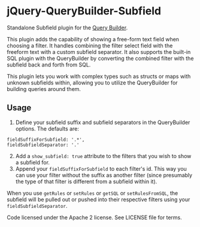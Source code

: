 # jQuery-QueryBuilder-Subfield
Standalone Subfield plugin for the [Query Builder](http://querybuilder.js.org/).

This plugin adds the capability of showing a free-form text field when choosing a filter. It handles combining the filter select field with the freeform text with a custom subfield separator. It also supports the
built-in SQL plugin with the QueryBuilder by converting the combined filter with the subfield back and forth from SQL.

This plugin lets you work with complex types such as structs or maps with unknown subfields within, allowing you to utilize the QueryBuilder for building queries around them.

## Usage

1. Define your subfield suffix and subfield separators in the QueryBuilder options. The defaults are:
```
fieldSuffixForSubfield: '.*',
fieldSubfieldSeparator: '.'
```
2. Add a ```show_subfield: true``` attribute to the filters that you wish to show a subfield for.
3. Append your ```fieldSuffixForSubfield``` to each filter's id. This way you can use your filter without the suffix as another filter (since presumably the type of that filter is different from a subfield within it).

When you use ```getRules``` or ```setRules``` or ```getSQL``` or ```setRulesFromSQL```, the subfield will be pulled out or pushed into their respective filters using your ```fieldSubfieldSeparator```.


Code licensed under the Apache 2 license. See LICENSE file for terms.
